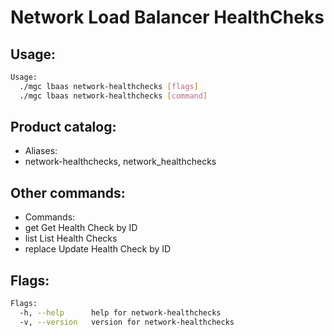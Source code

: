 # Network Load Balancer HealthCheks

## Usage:
```bash
Usage:
  ./mgc lbaas network-healthchecks [flags]
  ./mgc lbaas network-healthchecks [command]
```

## Product catalog:
- Aliases:
- network-healthchecks, network_healthchecks

## Other commands:
- Commands:
- get         Get Health Check by ID
- list        List Health Checks
- replace     Update Health Check by ID

## Flags:
```bash
Flags:
  -h, --help      help for network-healthchecks
  -v, --version   version for network-healthchecks
```

